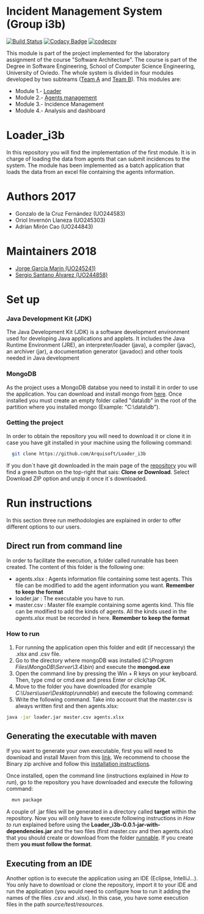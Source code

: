 # Incident Management System (Group i3b)

[![Build Status](https://travis-ci.org/Arquisoft/Loader_i3b.svg?branch=master)](https://travis-ci.org/Arquisoft/Loader_i3b)
[![Codacy Badge](https://api.codacy.com/project/badge/Grade/43af5c0e2a6745df932bd77d84a0103f)](https://www.codacy.com/app/jelabra/Loader_i3b?utm_source=github.com&amp;utm_medium=referral&amp;utm_content=Arquisoft/Loader_i3b&amp;utm_campaign=Badge_Grade)
[![codecov](https://codecov.io/gh/Arquisoft/Loader_i3b/branch/master/graph/badge.svg)](https://codecov.io/gh/Arquisoft/Loader_i3b)


This module is part of the project implemented for the laboratory assignment of the course "Software Architecture". The course is part of the Degree in Software Engineering, School of Computer Science Engineering, University of Oviedo. The whole system is divided in four modules developed by two subteams ([Team A](https://github.com/orgs/Arquisoft/teams/course1718_i3b2) and [Team B](https://github.com/orgs/Arquisoft/teams/course1718_i3b1)). This modules are:

* Module 1.- [Loader](https://github.com/Arquisoft/Loader_i3b)
* Module 2.- [Agents management](https://github.com/Arquisoft/Agents_i3b)
* Module 3.- Incidence Management
* Module 4.- Analysis and dashboard


# Loader_i3b

In this repository you will find the implementation of the first module. It is in charge of loading the data from agents that can submit incidences to the system. The module has been implemented as a batch application that loads the data from an excel file containing the agents information.

# Authors 2017

* Gonzalo de la Cruz Fernández (UO244583)
* Oriol Invernón Llaneza (UO245303)
* Adrian Mirón Cao (UO244843)

# Maintainers 2018

* [Jorge García Marín (UO245241)](https://github.com/JorgeGarciaMarin)
* [Sergio Santano Álvarez (UO244858)](https://github.com/sergiosantano)

# Set up 
### Java Development Kit (JDK)
The Java Development Kit (JDK) is a software development environment used for developing Java applications and applets. It includes the Java Runtime Environment (JRE), an interpreter/loader (java), a compiler (javac), an archiver (jar), a documentation generator (javadoc) and other tools needed in Java development

### MongoDB
As the project uses a MongoDB databse you need to install it in order to use the application. You can download and install mongo from [here](https://www.mongodb.com/dr/fastdl.mongodb.org/win32/mongodb-win32-x86_64-2008plus-ssl-3.4.2-signed.msi/download). Once installed you must create an empty folder called "data\db" in the root of the partition where you installed mongo (Example: "C:\data\db").

### Getting the project
In order to obtain the repository you will need to download it or clone it in case you have git installed in your machine using the following command:
```sh
  git clone https://github.com/Arquisoft/Loader_i3b
  ```
If you don´t have git downloaded in the main page of the [repository](https://github.com/Arquisoft/Loader_i3b) you will find a green button on the top-right that sais: **Clone or Download**. Select Download ZIP option and unzip it once it´s downloaded.
  
# Run instructions

In this section three run methodologies are explained in order to offer different options to our users.

## Direct run from command line
In order to facilitate the execution, a folder called runnable has been created. The content of this folder is the following one:
* agents.xlsx : Agents information file containing some test agents. This file can be modified to add the agent information you want. **Remember to keep the format**
* loader.jar  : The executable you have to run.
* master.csv  : Master file example containing some agents kind. This file can be modified to add the kinds of agents. All the kinds used in the _agents.xlsx_ must be recorded in here. **Remember to keep the format**

### How to run
1. For running the application open this folder and edit (if neccessary) the .xlsx and .csv file. 
1. Go to the directory where mongoDB was installed (_C:\Program Files\MongoDB\Server\3.4\bin_) and execute the **mongod.exe**
1. Open the command line by pressing the Win + R keys on your keyboard. Then, type cmd or cmd.exe and press Enter or click/tap OK.
  1. Move to the folder you have downloaded (for example _C:\Users\user\Desktop\runnable_) and execute the following command:
  1. Write the following command. Take into account that the master.csv is always written first and then agents.xlsx:
  ```sh
  java -jar loader.jar master.csv agents.xlsx
  ```

## Generating the executable with maven
If you want to generate your own executable, first you will need to download and install Maven from this [link](https://maven.apache.org/download.cgi). We recommend to choose the Binary zip archive and follow this [installation instructions](https://maven.apache.org/install.html).

Once installed, open the command line (instructions explained in *How to run*), go to the repository you have downloaded and execute the following command:
```sh
  mvn package
  ```
A couple of .jar files will be generated in a directory called **target** within the repository. Now you will only have to execute following instructions in *How to run* explained before using the **Loader_i3b-0.0.1-jar-with-dependencies.jar** and the two files (first master.csv and then agents.xlsx) that you should create or download from the folder [runnable](). If you create them **you must follow the format**.

## Executing from an IDE
Another option is to execute the application using an IDE (Eclipse, IntelliJ...). You only have to download or clone the repository, import it to your IDE and run the application (you would need to configure how to run it adding the names of the files .csv and .xlsx). In this case, you have some execution files in the path _source/test/resources_.



